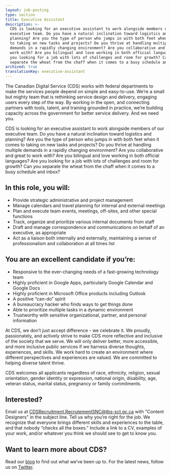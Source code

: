 ```yaml
---
layout: job-posting
type: section
title: Executive Assistant
description: >-
  CDS is looking for an executive assistant to work alongside members of our
  executive team. Do you have a natural inclination toward logistics and
  planning? Are you the type of person who jumps in with both feet when it comes
  to taking on new tasks and projects? Do you thrive at handling multiple
  demands in a rapidly changing environment? Are you collaborative and great to
  work with? Are you bilingual and love working in both official languages? Are
  you looking for a job with lots of challenges and room for growth? Can you
  separate the wheat from the chaff when it comes to a busy schedule and inbox?
archived: true
translationKey: executive-assistant
---
```

The Canadian Digital Service (CDS) works with federal departments to make the services people depend on simple and easy-to-use. We’re a small but mighty team that is rethinking service design and delivery, engaging users every step of the way. By working in the open, and connecting partners with tools, talent, and training grounded in practice, we’re building capacity across the government for better service delivery. And we need you.

CDS is looking for an executive assistant to work alongside members of our executive team. Do you have a natural inclination toward logistics and planning? Are you the type of person who jumps in with both feet when it comes to taking on new tasks and projects? Do you thrive at handling multiple demands in a rapidly changing environment? Are you collaborative and great to work with? Are you bilingual and love working in both official languages? Are you looking for a job with lots of challenges and room for growth? Can you separate the wheat from the chaff when it comes to a busy schedule and inbox?

## In this role, you will:
* Provide strategic administrative and project management
* Manage calendars and travel planning for internal and external meetings
* Plan and execute team events, meetings, off-sites, and other special functions
* Track, organize and prioritize various internal documents from staff 
* Draft and manage correspondence and communications on behalf of an executive, as appropriate
* Act as a liaison both internally and externally, maintaining a sense of professionalism and collaboration at all times list

## You are an excellent candidate if you’re:
* Responsive to the ever-changing needs of a fast-growing technology team
* Highly proficient in Google Apps, particularly Google Calendar and Google Docs
* Highly proficient in Microsoft Office products including Outlook
* A positive “can-do” spirit
* A bureaucracy hacker who finds ways to get things done 
* Able to prioritize multiple tasks in a dynamic environment
* Trustworthy with sensitive organizational, partner, and personal information

At CDS, we don’t just accept difference - we celebrate it. We proudly, passionately, and actively strive to make CDS more reflective and inclusive of the society that we serve. We will only deliver better, more accessible, and more inclusive public services if we harness diverse thoughts, experiences, and skills. We work hard to create an environment where different perspectives and experiences are valued. We are committed to helping diverse talent thrive.

CDS welcomes all applicants regardless of race, ethnicity, religion, sexual orientation, gender identity or expression, national origin, disability, age, veteran status, marital status, pregnancy or family commitments.

## Interested?

Email us at [CDSRecruitment.RecrutementSNC@tbs-sct.gc.ca](mailto:CDSRecruitment.RecrutementSNC@tbs-sct.gc.ca) with "Content Designers" in the subject line. Tell us why you’re right for the job. We recognize that everyone brings different skills and experiences to the table, and that nobody “checks all the boxes.” Include a link to a CV, examples of your work, and/or whatever you think we should see to get to know you.

## Want to learn more about CDS?

Read our [blog](https://digital.canada.ca/blog/) to find out what we’ve been up to.
For the latest news, follow us on [Twitter](https://twitter.com/CDS_GC).
